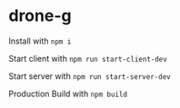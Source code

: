 
# drone-g

Install with `npm i`

Start client with `npm run start-client-dev` 

Start server with `npm run start-server-dev` 

Production Build with `npm build`